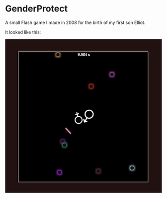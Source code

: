 # GenderProtect
A small Flash game I made in 2008 for the birth of my first son Elliot.

It looked like this:

![Alt text](GenderProtect.png?raw=true "Gender Protect")
